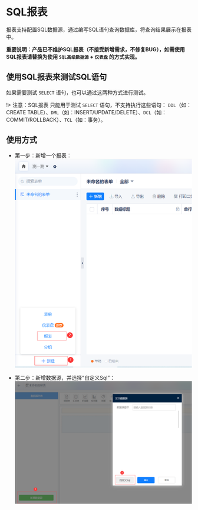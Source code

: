 # SQL报表

报表支持配置SQL数据源，通过编写SQL语句查询数据库，将查询结果展示在报表中。

**重要说明：产品已不维护SQL报表（不接受新增需求，不修复BUG），如需使用SQL报表请替换为使用 ```SQL高级数据源``` + ```仪表盘``` 的方式实现。**


## 使用SQL报表来测试SQL语句

如果需要测试 ```SELECT``` 语句，也可以通过这两种方式进行测试。

!> 注意：SQL报表 只能用于测试 ```SELECT``` 语句，不支持执行这些语句： ```DDL```（如：CREATE TABLE）、```DML```（如：INSERT/UPDATE/DELETE）、```DCL```（如：COMMIT/ROLLBACK）、```TCL```（如：事务）。


## 使用方式

* 第一步：新增一个报表：
![](../img/sql-report-1.png)

* 第二步：新增数据源，并选择“自定义Sql”：
![](../img/sql-report-2.png)